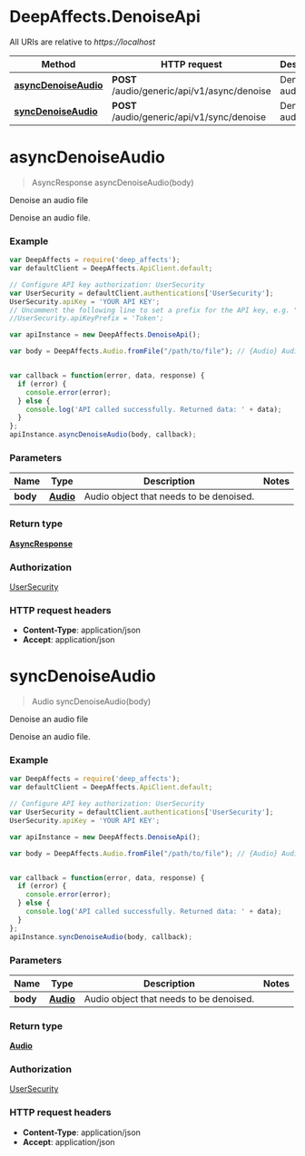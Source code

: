 # DeepAffects.DenoiseApi

All URIs are relative to *https://localhost*

Method | HTTP request | Description
------------- | ------------- | -------------
[**asyncDenoiseAudio**](DenoiseApi.md#asyncDenoiseAudio) | **POST** /audio/generic/api/v1/async/denoise | Denoise an audio file
[**syncDenoiseAudio**](DenoiseApi.md#syncDenoiseAudio) | **POST** /audio/generic/api/v1/sync/denoise | Denoise an audio file


<a name="asyncDenoiseAudio"></a>
# **asyncDenoiseAudio**
> AsyncResponse asyncDenoiseAudio(body)

Denoise an audio file

Denoise an audio file.

### Example
```javascript
var DeepAffects = require('deep_affects');
var defaultClient = DeepAffects.ApiClient.default;

// Configure API key authorization: UserSecurity
var UserSecurity = defaultClient.authentications['UserSecurity'];
UserSecurity.apiKey = 'YOUR API KEY';
// Uncomment the following line to set a prefix for the API key, e.g. "Token" (defaults to null)
//UserSecurity.apiKeyPrefix = 'Token';

var apiInstance = new DeepAffects.DenoiseApi();

var body = DeepAffects.Audio.fromFile("/path/to/file"); // {Audio} Audio object


var callback = function(error, data, response) {
  if (error) {
    console.error(error);
  } else {
    console.log('API called successfully. Returned data: ' + data);
  }
};
apiInstance.asyncDenoiseAudio(body, callback);
```

### Parameters

Name | Type | Description  | Notes
------------- | ------------- | ------------- | -------------
 **body** | [**Audio**](Audio.md)| Audio object that needs to be denoised. |

### Return type

[**AsyncResponse**](AsyncResponse.md)

### Authorization

[UserSecurity](../README.md#UserSecurity)

### HTTP request headers

 - **Content-Type**: application/json
 - **Accept**: application/json

<a name="syncDenoiseAudio"></a>
# **syncDenoiseAudio**
> Audio syncDenoiseAudio(body)

Denoise an audio file

Denoise an audio file.

### Example
```javascript
var DeepAffects = require('deep_affects');
var defaultClient = DeepAffects.ApiClient.default;

// Configure API key authorization: UserSecurity
var UserSecurity = defaultClient.authentications['UserSecurity'];
UserSecurity.apiKey = 'YOUR API KEY';

var apiInstance = new DeepAffects.DenoiseApi();

var body = DeepAffects.Audio.fromFile("/path/to/file"); // {Audio} Audio object


var callback = function(error, data, response) {
  if (error) {
    console.error(error);
  } else {
    console.log('API called successfully. Returned data: ' + data);
  }
};
apiInstance.syncDenoiseAudio(body, callback);
```

### Parameters

Name | Type | Description  | Notes
------------- | ------------- | ------------- | -------------
 **body** | [**Audio**](Audio.md)| Audio object that needs to be denoised. |

### Return type

[**Audio**](Audio.md)

### Authorization

[UserSecurity](../README.md#UserSecurity)

### HTTP request headers

 - **Content-Type**: application/json
 - **Accept**: application/json
